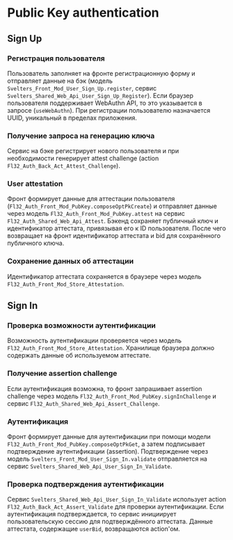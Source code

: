 # Public Key authentication

## Sign Up

### Регистрация пользователя

Пользователь заполняет на фронте регистрационную форму и отправляет данные на
бэк (модель `Svelters_Front_Mod_User_Sign_Up.register`, сервис `Svelters_Shared_Web_Api_User_Sign_Up_Register`). Если
браузер пользователя поддерживает WebAuthn API, то это указывается в запросе (`useWebAuthn`). При регистрации
пользователю назначается UUID, уникальный в пределах приложения.

### Получение запроса на генерацию ключа

Сервис на бэке регистрирует нового пользователя и при необходимости генерирует attest
challenge (action `Fl32_Auth_Back_Act_Attest_Challenge`).

### User attestation

Фронт формирует данные для аттестации пользователя (`Fl32_Auth_Front_Mod_PubKey.composeOptPkCreate`) и отправляет
данные через модель `Fl32_Auth_Front_Mod_PubKey.attest` на сервис `Fl32_Auth_Shared_Web_Api_Attest`. Бэкенд
сохраняет публичный ключ и идентификатор аттестата, привязывая его к ID пользователя. После чего возвращает на фронт
идентификатор аттестата и bid для сохранённого публичного ключа.

### Сохранение данных об аттестации

Идентификатор аттестата сохраняется в браузере через модель `Fl32_Auth_Front_Mod_Store_Attestation`.

## Sign In

### Проверка возможности аутентификации

Возможность аутентификации проверяется через модель `Fl32_Auth_Front_Mod_Store_Attestation`. Хранилище браузера
должно содержать данные об используемом аттестате.

### Получение assertion challenge

Если аутентификация возможна, то фронт запрашивает assertion challenge через
модель `Fl32_Auth_Front_Mod_PubKey.signInChallenge` и сервис `Fl32_Auth_Shared_Web_Api_Assert_Challenge`.

### Аутентификация

Фронт формирует данные для аутентификации при помощи модели `Fl32_Auth_Front_Mod_PubKey.composeOptPkGet`, а затем
подписывает подтверждение аутентификации (assertion). Подтверждение через
модель `Svelters_Front_Mod_User_Sign_In.validate` отправляется на
сервис `Svelters_Shared_Web_Api_User_Sign_In_Validate`.

### Проверка подтверждения аутентификации

Сервис `Svelters_Shared_Web_Api_User_Sign_In_Validate` использует action `Fl32_Auth_Back_Act_Assert_Validate` для
проверки аутентификации. Если аутентификация подтверждается, то сервис инициирует пользовательскую сессию для
подтверждённого аттестата. Данные аттестата, содержащие `userBid`, возвращаются action'ом. 